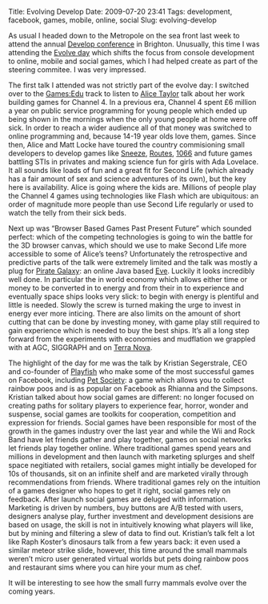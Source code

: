 Title: Evolving Develop
Date: 2009-07-20 23:41
Tags: development, facebook, games, mobile, online, social
Slug: evolving-develop

As usual I headed down to the Metropole on the sea front last week to
attend the annual [Develop conference][] in Brighton. Unusually, this
time I was attending the [Evolve day][] which shifts the focus from
console development to online, mobile and social games, which I had
helped create as part of the steering commitee. I was very impressed.

</p>

The first talk I attended was not strictly part of the evolve day: I
switched over to the [Games:Edu][] track to listen to [Alice Taylor][]
talk about her work building games for Channel 4. In a previous era,
Channel 4 spent £6 million a year on public service programming for
young people which ended up being shown in the mornings when the only
young people at home were off sick. In order to reach a wider audience
all of that money was switched to online programming and, because 14-19
year olds love them, games. Since then, Alice and Matt Locke have toured
the country commisioning small developers to develop games like
[Sneeze][], [Routes][], [1066][] and future games battling STIs in
privates and making science fun for girls with Ada Lovelace. It all
sounds like loads of fun and a great fit for Second Life (which already
has a fair amount of sex and science adventures of its own), but the key
here is availability. Alice is going where the kids are. Millions of
people play the Channel 4 games using technologies like Flash which are
ubiquitous: an order of magnitude more people than use Second Life
regularly or used to watch the telly from their sick beds.

</p>

Next up was “Browser Based Games Past Present Future” which sounded
perfect: which of the competing technologies is going to win the battle
for the 3D browser canvas, which should we use to make Second Life more
accessible to some of Alice’s teens? Unfortunately the retrospective and
predictive parts of the talk were extremely limited and the talk was
mostly a plug for [Pirate Galaxy][]: an online Java based [Eve][].
Luckily it looks incredibly well done. In particular the in world
economy which allows either time or money to be converted in to energy
and from their in to experience and eventually space ships looks very
slick: to begin with energy is plentiful and little is needed. Slowly
the screw is turned making the urge to invest in energy ever more
inticing. There are also limits on the amount of short cutting that can
be done by investing money, with game play still required to gain
experience which is needed to buy the best ships. It’s all a long step
forward from the experiments with economies and mudflation we grappled
with at <span class="caps">AGC</span>,
<span class="caps">SIGGRAPH</span> and on [Terra Nova][].

</p>

The highlight of the day for me was the talk by Kristian Segerstrale,
<span class="caps">CEO</span> and co-founder of [Playfish][] who make
some of the most successful games on Facebook, including [Pet
Society][]: a game which allows you to collect rainbow poos and is as
popular on Facebook as Rhianna and the Simpsons. Kristian talked about
how social games are different: no longer focused on creating paths for
solitary players to experience fear, horror, wonder and suspense, social
games are toolkits for cooperation, competition and expression for
friends. Social games have been responsible for most of the growth in
the games industry over the last year and while the Wii and Rock Band
have let friends gather and play together, games on social networks let
friends play together online. Where traditional games spend years and
millions in development and then launch with marketing splurges and
shelf space negitiated with retailers, social games might intially be
developed for 10s of thousands, sit on an infinite shelf and are
marketed virally through recommendations from friends. Where traditional
games rely on the intuition of a games designer who hopes to get it
right, social games rely on feedback. After launch social games are
deluged with information. Marketing is driven by numbers, buy buttons
are A/B tested with users, designers analyse play, further investment
and development desisions are based on usage, the skill is not in
intuitively knowing what players will like, but by mining and filtering
a slew of data to find out. Kristian’s talk felt a lot like Raph
Koster’s dinosaurs talk from a few years back: it even used a similar
meteor strike slide, however, this time around the small mammals weren’t
micro user generated virtual worlds but pets doing rainbow poos and
restaurant sims where you can hire your mum as chef.

</p>

It will be interesting to see how the small furry mammals evolve over
the coming years.

</p>

  [Develop conference]: http://www.develop-conference.com/developconference09/index.html
  [Evolve day]: http://www.develop-conference.com/developconference09/evolve.html
  [Games:Edu]: http://www.develop-conference.com/developconference09/games_edu.html
  [Alice Taylor]: http://www.wonderlandblog.com/wonderland/2009/07/develop-evolve.html
  [Sneeze]: http://www.routesgame.com/games/?challengeId=2
  [Routes]: http://www.routesgame.com/home/
  [1066]: http://www.channel4.com/history/microsites/0-9/1066/game/
  [Pirate Galaxy]: http://pirate-galaxy.gamigo.com/
  [Eve]: http://www.eveonline.com/
  [Terra Nova]: http://terranova.blogs.com/
  [Playfish]: http://www.playfish.com/
  [Pet Society]: http://www.playfish.com/?page=game_pets&pf_ref=x1030
